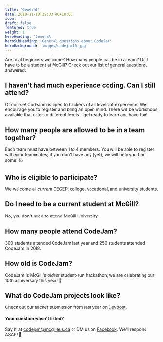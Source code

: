 ```yaml
---
title: 'General'
date: 2018-11-18T12:33:46+10:00
icon: ''
draft: false
featured: true
weight: 1
heroHeading: 'General'
heroSubHeading: 'General questions about CodeJam'
heroBackground: 'images/codejam10.jpg'
---
```


Are total beginners welcome? How many people can be in a team? Do I have
to be a student at McGill? Check out our list of general questions, answered:

## I haven't had much experience coding. Can I still attend?

Of course! CodeJam is open to hackers of all levels of experience. We encourage you to register and bring an open mind. There will be workshops available that cater to different levels - get ready to learn and have fun!

## How many people are allowed to be in a team together?

Each team must have between 1 to 4 members. You will be able to register with your teammates; if you don't have any (yet), we will help you find some! 👍

## Who is eligible to participate?

We welcome all _current_ CEGEP, college, vocational, and university students.

## Do I need to be a current student at McGill?

No, you don't need to attend McGill University.

## How many people attend CodeJam?

300 students attended CodeJam last year and 250 students attended CodeJam in 2018.

## How old is CodeJam?

CodeJam is McGill's _oldest_ student-run hackathon; we are celebrating our 10th anniversary this year! 🎉

## What do CodeJam projects look like?

Check out our hacker submission from last year on [Devpost](https://codejam2019.devpost.com/).

#### Your question wasn't listed?

Say hi at [codejam@mcgilleus.ca](mailto:codejam@mcgilleus.ca) or DM us on [Facebook](https://www.facebook.com/mcgillcodejam). We'll respond ASAP! 📧

